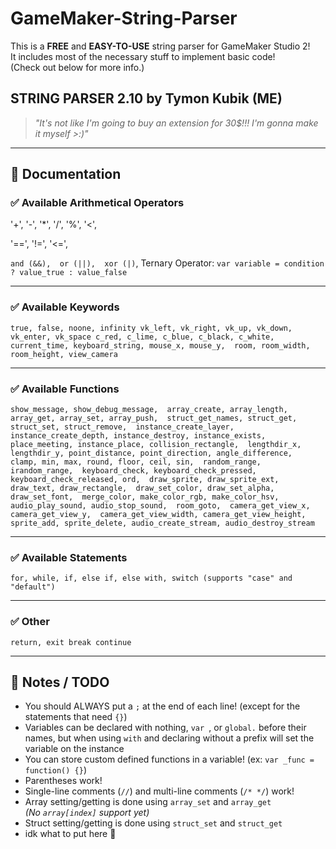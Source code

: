 # GameMaker-String-Parser

This is a **FREE** and **EASY-TO-USE** string parser for GameMaker Studio 2!  
It includes most of the necessary stuff to implement basic code!  
(Check out below for more info.)

## STRING PARSER 2.10 by Tymon Kubik (ME)
> _"It's not like I'm going to buy an extension for 30$!!! I'm gonna make it myself >:)"_

---

## 📄 Documentation

### ✅ Available Arithmetical Operators
'+', 
'-', 
'*', 
'/', 
'%', 
'<', 

'==', 
'!=', 
'<=', 

`and (&&), 
or (||), 
xor (|)`,
Ternary Operator: `var variable = condition ? value_true : value_false`

---

### ✅ Available Keywords
`true, false, noone, infinity
vk_left, vk_right, vk_up, vk_down, vk_enter, vk_space
c_red, c_lime, c_blue, c_black, c_white, 
current_time, keyboard_string, mouse_x, mouse_y, 
room, room_width, room_height, view_camera`

---

### ✅ Available Functions
`show_message, show_debug_message, 
array_create, array_length, array_get, array_set, array_push, 
struct_get_names, struct_get, struct_set, struct_remove, 
instance_create_layer, instance_create_depth, instance_destroy, instance_exists, 
place_meeting, instance_place, collision_rectangle, 
lengthdir_x, lengthdir_y, point_distance, point_direction, angle_difference, 
clamp, min, max, round, floor, ceil, sin, 
random_range, irandom_range, 
keyboard_check, keyboard_check_pressed, keyboard_check_released, ord, 
draw_sprite, draw_sprite_ext, draw_text, draw_rectangle, 
draw_set_color, draw_set_alpha, draw_set_font, 
merge_color, make_color_rgb, make_color_hsv, 
audio_play_sound, audio_stop_sound, 
room_goto, 
camera_get_view_x, camera_get_view_y, 
camera_get_view_width, camera_get_view_height,
sprite_add, sprite_delete,
audio_create_stream, audio_destroy_stream`

---

### ✅ Available Statements
`for,
while,
if, else if, else
with,
switch (supports "case" and "default")`

---
        
### ✅ Other
`return, exit
break
continue`

---

## 📝 Notes / TODO
- You should ALWAYS put a `;` at the end of each line!
  (except for the statements that need `{}`)
- Variables can be declared with nothing, `var `, or `global.` before their names,
  but when using `with` and declaring without a prefix will set the variable on the instance
- You can store custom defined functions in a variable! (ex: `var _func = function() {}`)
- Parentheses work!  
- Single-line comments (`//`) and multi-line comments (`/* */`) work!  
- Array setting/getting is done using `array_set` and `array_get`  
  *(No `array[index]` support yet)*  
- Struct setting/getting is done using `struct_set` and `struct_get`  
- idk what to put here 🤷  
